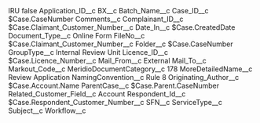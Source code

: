 <?xml version="1.0" encoding="UTF-8"?>
<CustomMetadata xmlns="http://soap.sforce.com/2006/04/metadata" xmlns:xsi="http://www.w3.org/2001/XMLSchema-instance" xmlns:xsd="http://www.w3.org/2001/XMLSchema">
    <label>IRU</label>
    <protected>false</protected>
    <values>
        <field>Application_ID__c</field>
        <value xsi:nil="true"/>
    </values>
    <values>
        <field>BX__c</field>
        <value xsi:nil="true"/>
    </values>
    <values>
        <field>Batch_Name__c</field>
        <value xsi:nil="true"/>
    </values>
    <values>
        <field>Case_ID__c</field>
        <value xsi:type="xsd:string">$Case.CaseNumber</value>
    </values>
    <values>
        <field>Comments__c</field>
        <value xsi:nil="true"/>
    </values>
    <values>
        <field>Complainant_ID__c</field>
        <value xsi:type="xsd:string">$Case.Claimant_Customer_Number__c</value>
    </values>
    <values>
        <field>Date_In__c</field>
        <value xsi:type="xsd:string">$Case.CreatedDate</value>
    </values>
    <values>
        <field>Document_Type__c</field>
        <value xsi:type="xsd:string">Online Form</value>
    </values>
    <values>
        <field>FileNo__c</field>
        <value xsi:type="xsd:string">$Case.Claimant_Customer_Number__c</value>
    </values>
    <values>
        <field>Folder__c</field>
        <value xsi:type="xsd:string">$Case.CaseNumber</value>
    </values>
    <values>
        <field>GroupType__c</field>
        <value xsi:type="xsd:string">Internal Review Unit</value>
    </values>
    <values>
        <field>Licence_ID__c</field>
        <value xsi:type="xsd:string">$Case.Licence_Number__c</value>
    </values>
    <values>
        <field>Mail_From__c</field>
        <value xsi:type="xsd:string">External</value>
    </values>
    <values>
        <field>Mail_To__c</field>
        <value xsi:nil="true"/>
    </values>
    <values>
        <field>Markout_Code__c</field>
        <value xsi:nil="true"/>
    </values>
    <values>
        <field>MeridioDocumentCategory__c</field>
        <value xsi:type="xsd:string">178</value>
    </values>
    <values>
        <field>MoreDetailedName__c</field>
        <value xsi:type="xsd:string">Review Application</value>
    </values>
    <values>
        <field>NamingConvention__c</field>
        <value xsi:type="xsd:string">Rule 8</value>
    </values>
    <values>
        <field>Originating_Author__c</field>
        <value xsi:type="xsd:string">$Case.Account.Name</value>
    </values>
    <values>
        <field>ParentCase__c</field>
        <value xsi:type="xsd:string">$Case.Parent.CaseNumber</value>
    </values>
    <values>
        <field>Related_Customer_Field__c</field>
        <value xsi:type="xsd:string">Account</value>
    </values>
    <values>
        <field>Respondent_Id__c</field>
        <value xsi:type="xsd:string">$Case.Respondent_Customer_Number__c</value>
    </values>
    <values>
        <field>SFN__c</field>
        <value xsi:nil="true"/>
    </values>
    <values>
        <field>ServiceType__c</field>
        <value xsi:nil="true"/>
    </values>
    <values>
        <field>Subject__c</field>
        <value xsi:nil="true"/>
    </values>
    <values>
        <field>Workflow__c</field>
        <value xsi:nil="true"/>
    </values>
</CustomMetadata>
